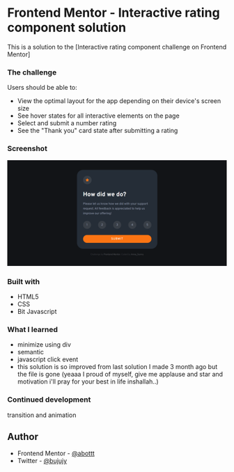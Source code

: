 # Frontend Mentor - Interactive rating component solution

This is a solution to the [Interactive rating component challenge on Frontend Mentor]

### The challenge

Users should be able to:

- View the optimal layout for the app depending on their device's screen size
- See hover states for all interactive elements on the page
- Select and submit a number rating
- See the "Thank you" card state after submitting a rating

### Screenshot

![](/images/screenshot.png)

### Built with

- HTML5
- CSS
- Bit Javascript

### What I learned

- minimize using div
- semantic
- javascript click event
- this solution is so improved from last solution I made 3 month ago but the file is gone (yeaaa I proud of myself, give me applause and star and motivation i'll pray for your best in life inshallah..)

### Continued development

transition and animation

## Author

- Frontend Mentor - [@abottt](https://www.frontendmentor.io/profile/abottt)
- Twitter - [@bujujy](https://www.twitter.com/bujujy)
